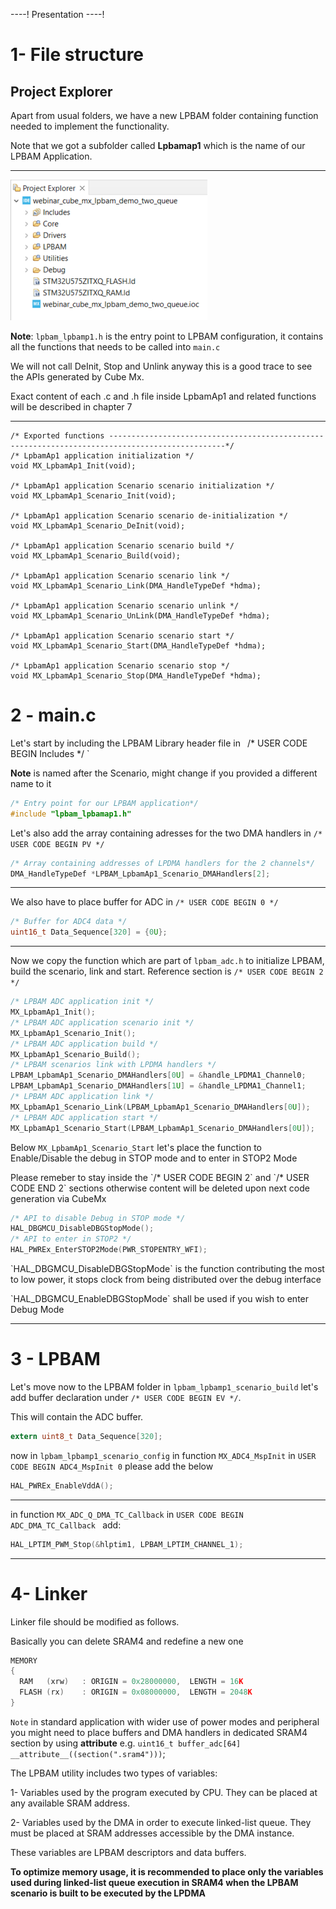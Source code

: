 ----!
Presentation
----!

<!-- # **Cube IDE** #  -->

<!--this whole chapter can be turned in presentation mode  -->

# 1- File structure

## Project Explorer

Apart from usual folders, we have a new LPBAM folder containing function needed to implement the functionality.
  
  
Note that we got a subfolder called **Lpbamap1** which is the name of our LPBAM Application.

---

<!-- here we can add a description of what to expect in the various folders -->

![lpbam config](./img/01.png)

**Note**: `lpbam_lpbamp1.h`  is the entry point to LPBAM configuration, it contains all the functions that needs to be called into `main.c`

We will not call DeInit, Stop and Unlink anyway this is a good trace to see the APIs generated by Cube Mx.


<ainfo>
Exact content of each .c and .h file inside LpbamAp1 and related functions will be described in chapter 7
</ainfo>

---

```c-nc
/* Exported functions ------------------------------------------------------------------------------------------------*/
/* LpbamAp1 application initialization */
void MX_LpbamAp1_Init(void);

/* LpbamAp1 application Scenario scenario initialization */
void MX_LpbamAp1_Scenario_Init(void);

/* LpbamAp1 application Scenario scenario de-initialization */
void MX_LpbamAp1_Scenario_DeInit(void);

/* LpbamAp1 application Scenario scenario build */
void MX_LpbamAp1_Scenario_Build(void);

/* LpbamAp1 application Scenario scenario link */
void MX_LpbamAp1_Scenario_Link(DMA_HandleTypeDef *hdma);

/* LpbamAp1 application Scenario scenario unlink */
void MX_LpbamAp1_Scenario_UnLink(DMA_HandleTypeDef *hdma);

/* LpbamAp1 application Scenario scenario start */
void MX_LpbamAp1_Scenario_Start(DMA_HandleTypeDef *hdma);

/* LpbamAp1 application Scenario scenario stop */
void MX_LpbamAp1_Scenario_Stop(DMA_HandleTypeDef *hdma);

```
# 2 - main.c

Let's start by including the LPBAM Library header file in `
 `/* USER CODE BEGIN Includes */ `

**Note** is named after the Scenario, might change if you provided a different name to it
  
```c
/* Entry point for our LPBAM application*/
#include "lpbam_lpbamap1.h"
```

Let's also add the array containing adresses for the two DMA handlers in `/* USER CODE BEGIN PV */`

```c
/* Array containing addresses of LPDMA handlers for the 2 channels*/
DMA_HandleTypeDef *LPBAM_LpbamAp1_Scenario_DMAHandlers[2];
```
---

We also have to place buffer for ADC
in `/* USER CODE BEGIN 0 */`

```c
/* Buffer for ADC4 data */
uint16_t Data_Sequence[320] = {0U};
```

---

Now we copy the function which are part of `lpbam_adc.h` to initialize LPBAM, build the scenario, link and start. Reference section is `/* USER CODE BEGIN 2 */ `  

```c
/* LPBAM ADC application init */
MX_LpbamAp1_Init();
/* LPBAM ADC application scenario init */
MX_LpbamAp1_Scenario_Init();
/* LPBAM ADC application build */
MX_LpbamAp1_Scenario_Build();
/* LPBAM scenarios link with LPDMA handlers */
LPBAM_LpbamAp1_Scenario_DMAHandlers[0U] = &handle_LPDMA1_Channel0;
LPBAM_LpbamAp1_Scenario_DMAHandlers[1U] = &handle_LPDMA1_Channel1;
/* LPBAM ADC application link */
MX_LpbamAp1_Scenario_Link(LPBAM_LpbamAp1_Scenario_DMAHandlers[0U]);
/* LPBAM ADC application start */
MX_LpbamAp1_Scenario_Start(LPBAM_LpbamAp1_Scenario_DMAHandlers[0U]);
```
Below `MX_LpbamAp1_Scenario_Start` let's place
the function to Enable/Disable the debug in STOP mode and to enter in STOP2 Mode 

<ainfo>
Please remeber to stay inside the `/* USER CODE BEGIN 2` and `/* USER CODE END 2` sections otherwise content will be deleted upon next code generation via CubeMx
</ainfo>

```c
/* API to disable Debug in STOP mode */
HAL_DBGMCU_DisableDBGStopMode();
/* API to enter in STOP2 */
HAL_PWREx_EnterSTOP2Mode(PWR_STOPENTRY_WFI);
```

<ainfo>
 `HAL_DBGMCU_DisableDBGStopMode` is the function contributing the most to low power, it stops clock from being distributed over the debug interface
 </ainfo>
<p>

</p>
 <awarning>
 `HAL_DBGMCU_EnableDBGStopMode` shall be used if you wish to enter Debug Mode
 </awarning>

---
# 3 - LPBAM 

Let's move now to the LPBAM folder
 in `lpbam_lpbamp1_scenario_build` let's add buffer declaration under `/* USER CODE BEGIN EV */`.
 
 This will contain the ADC buffer.

 ```c
extern uint8_t Data_Sequence[320];
 ```
now in `lpbam_lpbamp1_scenario_config`
in function `MX_ADC4_MspInit`  in `USER CODE BEGIN ADC4_MspInit 0` please add the below 

```c
HAL_PWREx_EnableVddA();
```
---

in function `MX_ADC_Q_DMA_TC_Callback` in `USER CODE BEGIN ADC_DMA_TC_Callback ` add:

```c
HAL_LPTIM_PWM_Stop(&hlptim1, LPBAM_LPTIM_CHANNEL_1);
```
---

# 4- Linker

Linker file should be modified as follows.
  
Basically you can delete SRAM4 and redefine a new one

```c
MEMORY
{
  RAM	(xrw)	: ORIGIN = 0x28000000,	LENGTH = 16K
  FLASH	(rx)	: ORIGIN = 0x08000000,	LENGTH = 2048K
}
```

`Note` in standard application with wider use of power modes and peripheral you might need to place buffers and DMA handlers in dedicated SRAM4 section by using __attribute__ e.g.
 `uint16_t buffer_adc[64] __attribute__((section(".sram4")))`;


<ainfo>
The LPBAM utility includes two types of variables:

1- Variables used by the program executed by CPU. They can be placed at any available SRAM address.

2- Variables used by the DMA in order to execute linked-list queue. They must be placed at SRAM addresses accessible by the DMA instance.

These variables are LPBAM descriptors and data buffers.

**To optimize memory usage, it is recommended to place only the variables used during linked-list queue execution in SRAM4 when the LPBAM scenario is built to be executed by the LPDMA**

</ainfo>



